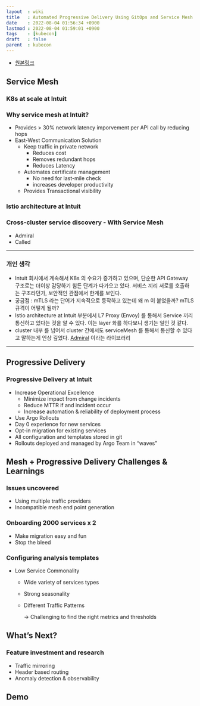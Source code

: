 ```yaml
---
layout  : wiki
title   : Automated Progressive Delivery Using GitOps and Service Mesh
date    : 2022-08-04 01:56:34 +0900
lastmod : 2022-08-04 01:59:01 +0900
tags    : [kubecon]
draft   : false
parent  : kubecon
---
```


- [원본링크](https://youtu.be/5Ko-CnP2qhA)

## Service Mesh
### K8s at scale at Intuit
### Why service mesh at Intuit?

- Provides > 30% network latency imporvement per API call by reducing hops
- East-West Communication Solution
  - Keep traffic in private network
    - Reduces cost
    - Removes redundant hops
    - Reduces Latency
  - Automates certificate management
    - No need for last-mile check
    - increases developer productivity
  - Provides Transactional visibility

### Istio architecture at Intuit
### Cross-cluster service discovery - With Service Mesh
- Admiral
- Called

---

### 개인 생각

- Intuit 회사에서 계속해서 K8s 의 수요가 증가하고 있으며, 단순한 API Gateway 구조로는 더이상 감당하기 힘든 단계가 다가오고 있다. 서비스 끼리 서로를 호출하는 구조라던가, 보안적인 관점에서 한계를 보인다.
- 궁금점 : mTLS 라는 단어가 지속적으로 등작하고 있는데 왜 m 이 붙었을까? mTLS 규격이 어떻게 될까?
- Istio architecture at Intuit 부분에서 L7 Proxy (Envoy) 를 통해서 Service 끼리 통신하고 있다는 것을 알 수 있다. 이는 layer 화를 하다보니 생기는 일인 것 같다.
- cluster 내부 를 넘어서 cluster 간에서도 serviceMesh 를 통해서 통신할 수 있다고 말하는게 인상 깊었다. [Admiral](https://github.com/istio-ecosystem/admiral) 이라는 라이브러리

---

## Progressive Delivery

### Progressive Delivery at Intuit

- Increase Operational Excellence
  - Minimize impact from change incidents
  - Reduce MTTR if and incident occur
  - Increase automation & reliability of deployment process
- Use Argo Rollouts
- Day 0 experience for new services
- Opt-in migration for existing services
- All configuration and templates stored in git
- Rollouts deployed and managed by Argo Team in “waves”

## Mesh + Progressive Delivery Challenges & Learnings

### Issues uncovered

- Using multiple traffic providers
- Incompatible mesh end point generation

### Onboarding 2000 services x 2

- Make migration easy and fun
- Stop the bleed

### Configuring analysis templates

- Low Service Commonality
  - Wide variety of services types
  - Strong seasonality
  - Different Traffic Patterns

    → Challenging to find the right metrics and thresholds


## What’s Next?

### Feature investment and research

- Traffic mirroring
- Header based routing
- Anomaly detection & observability

## Demo
